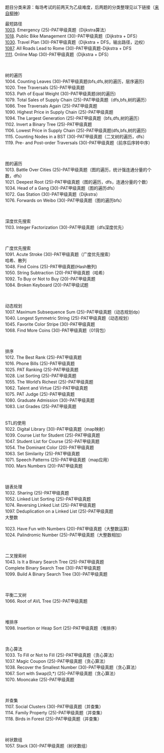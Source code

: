 题目分类来源：每场考试的前两天为乙级难度，后两题的分类整理见以下链接（[来自柳神](https://www.liuchuo.net/archives/2502)）

最短路径<br>
[1003](https://pintia.cn/problem-sets/994805342720868352/problems/994805523835109376). Emergency (25)-PAT甲级真题（Dijkstra算法）<br>
[1018](https://pintia.cn/problem-sets/994805342720868352/problems/994805489282433024). Public Bike Management (30)-PAT甲级真题（Dijkstra + DFS）<br>
[1030](https://pintia.cn/problem-sets/994805342720868352/problems/994805464397627392). Travel Plan (30)-PAT甲级真题（Dijkstra + DFS，输出路径，边权）<br>
[1087](https://pintia.cn/problem-sets/994805342720868352/problems/994805379664297984). All Roads Lead to Rome (30)-PAT甲级真题-Dijkstra + DFS<br>
[1111](https://pintia.cn/problem-sets/994805342720868352/problems/994805358663417856). Online Map (30)-PAT甲级真题（Dijkstra + DFS）<br>
<br><br>

树的遍历<br>
1004. Counting Leaves (30)-PAT甲级真题(bfs,dfs,树的遍历，层序遍历)<br>
1020. Tree Traversals (25)-PAT甲级真题<br>
1053. Path of Equal Weight (30)-PAT甲级真题(树的遍历)<br>
1079. Total Sales of Supply Chain (25)-PAT甲级真题（dfs,bfs,树的遍历）<br>
1086. Tree Traversals Again (25)-PAT甲级真题<br>
1090. Highest Price in Supply Chain (25)-PAT甲级真题<br>
1094. The Largest Generation (25)-PAT甲级真题（bfs,dfs,树的遍历）<br>
1102. Invert a Binary Tree (25)-PAT甲级真题<br>
1106. Lowest Price in Supply Chain (25)-PAT甲级真题(dfs,bfs,树的遍历)<br>
1115. Counting Nodes in a BST (30)-PAT甲级真题（二叉树的遍历，dfs）<br>
1119. Pre- and Post-order Traversals (30)-PAT甲级真题（前序后序转中序）<br>
<br><br>

图的遍历<br>
1013. Battle Over Cities (25)-PAT甲级真题（图的遍历，统计强连通分量的个数，dfs）<br>
1021. Deepest Root (25)-PAT甲级真题（图的遍历，dfs，连通分量的个数）<br>
1034. Head of a Gang (30)-PAT甲级真题（图的遍历dfs）<br>
1072. Gas Station (30)-PAT甲级真题（Dijkstra）<br>
1076. Forwards on Weibo (30)-PAT甲级真题（图的遍历bfs）<br>
<br><br>

深度优先搜索<br>
1103. Integer Factorization (30)-PAT甲级真题（dfs深度优先）<br>
<br><br>

广度优先搜索<br>
1091. Acute Stroke (30)-PAT甲级真题（广度优先搜索）<br>
哈希、散列<br>
1048. Find Coins (25)-PAT甲级真题(Hash散列)<br>
1050. String Subtraction (20)-PAT甲级真题（哈希）<br>
1092. To Buy or Not to Buy (20)-PAT甲级真题<br>
1084. Broken Keyboard (20)-PAT甲级试题<br>
<br><br>

动态规划<br>
1007. Maximum Subsequence Sum (25)-PAT甲级真题（动态规划dp）<br>
1040. Longest Symmetric String (25)-PAT甲级真题（动态规划）<br>
1045. Favorite Color Stripe (30)-PAT甲级真题<br>
1068. Find More Coins (30)-PAT甲级真题（01背包）<br>
<br><br>

排序<br>
1012. The Best Rank (25)-PAT甲级真题<br>
1016. Phone Bills (25)-PAT甲级真题<br>
1025. PAT Ranking (25)-PAT甲级真题<br>
1028. List Sorting (25)-PAT甲级真题<br>
1055. The World’s Richest (25)-PAT甲级真题<br>
1062. Talent and Virtue (25)-PAT甲级真题<br>
1075. PAT Judge (25)-PAT甲级真题<br>
1080. Graduate Admission (30)-PAT甲级真题<br>
1083. List Grades (25)-PAT甲级真题<br>
<br><br>
STL的使用<br>
1022. Digital Library (30)-PAT甲级真题（map映射）<br>
1039. Course List for Student (25)-PAT甲级真题<br>
1047. Student List for Course (25)-PAT甲级真题<br>
1054. The Dominant Color (20)-PAT甲级真题<br>
1063. Set Similarity (25)-PAT甲级真题<br>
1071. Speech Patterns (25)-PAT甲级真题（map应用）<br>
1100. Mars Numbers (20)-PAT甲级真题<br>
<br><br>

链表处理<br>
1032. Sharing (25)-PAT甲级真题<br>
1052. Linked List Sorting (25)-PAT甲级真题<br>
1074. Reversing Linked List (25)-PAT甲级真题<br>
1097. Deduplication on a Linked List (25)-PAT甲级真题<br>
大整数<br><br>
1023. Have Fun with Numbers (20)-PAT甲级真题（大整数运算）<br>
1024. Palindromic Number (25)-PAT甲级真题（大整数相加）<br>
<br><br>

二叉搜索树<br>
1043. Is It a Binary Search Tree (25)-PAT甲级真题<br>
Complete Binary Search Tree (30)-PAT甲级真题<br>
1099. Build A Binary Search Tree (30)-PAT甲级真题<br>
<br><br>

平衡二叉树<br>
1066. Root of AVL Tree (25)-PAT甲级真题<br>
<br><br>

堆排序<br>
1098. Insertion or Heap Sort (25)-PAT甲级真题（堆排序）<br>
<br><br>

贪心算法<br>
1033. To Fill or Not to Fill (25)-PAT甲级真题（贪心算法）<br>
1037. Magic Coupon (25)-PAT甲级真题（贪心算法）<br>
1038. Recover the Smallest Number (30)-PAT甲级真题（贪心算法）<br>
1067. Sort with Swap(0,*) (25)-PAT甲级真题（贪心算法）<br>
1070. Mooncake (25)-PAT甲级真题<br>
<br><br>

并查集<br>
1107. Social Clusters (30)-PAT甲级真题（并查集）<br>
1114. Family Property (25)-PAT甲级真题（并查集）<br>
1118. Birds in Forest (25)-PAT甲级真题（并查集）<br>
<br><br>

树状数组<br>
1057. Stack (30)-PAT甲级真题（树状数组）<br><br>
